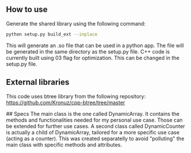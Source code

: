## How to use

Generate the shared library using the following command:

```bash
python setup.py build_ext --inplace
```

This will generate an .so file that can be used in a python app. The file will be generated in the same directory as the setup.py file.
C++ code is currently built using 03 flag for optimization. This can be changed in the setup.py file.

## External libraries

This code uses btree library from the following repository: https://github.com/Kronuz/cpp-btree/tree/master

## Specs
The main class is the one called DynamicArray. It contains the methods and functionalities needed for my personal use case. Those can be extended for further use cases.
A second class called DynamicCounter is actually a child of DynamicArray, tailored for a more specific use case (acting as a counter). This was created separatelly to avoid "polluting" the main class with specific methods and attributes.
